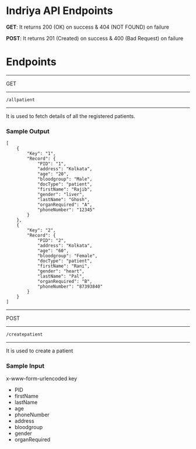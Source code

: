 # Indriya API Endpoints
<b>GET</b>: It returns 200 (OK) on success & 404 (NOT FOUND) on failure


<b>POST</b>: It returns 201 (Created) on success & 400 (Bad Request) on failure

# Endpoints

<hr>
GET
<hr>
<code>/allpatient</code>
<hr>
It is used to fetch details of all the registered patients.

### Sample Output

```
[
    {
        "Key": "1",
        "Record": {
            "PID": "1",
            "address": "Kolkata",
            "age": "20",
            "bloodgroup": "Male",
            "docType": "patient",
            "firstName": "Rajib",
            "gender": "liver",
            "lastName": "Ghosh",
            "organRequired": "A",
            "phoneNumber": "12345"
        }
    },
    {
        "Key": "2",
        "Record": {
            "PID": "2",
            "address": "Kolkata",
            "age": "60",
            "bloodgroup": "Female",
            "docType": "patient",
            "firstName": "Rani",
            "gender": "heart",
            "lastName": "Pal",
            "organRequired": "B",
            "phoneNumber": "87393840"
        }
    }
]
```
<hr>
POST
<hr>
<code>/createpatient</code>
<hr>
It is used to create a patient

### Sample Input

x-www-form-urlencoded key

<ul>
<li>PID  </li>
<li>firstName  </li>
<li>lastName  </li>
<li>age  </li>
<li>phoneNumber </li>
<li>address </li>
<li>bloodgroup</li>
<li>gender</li>
<li>organRequired</li>
</ul>